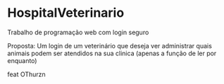 # HospitalVeterinario
Trabalho de programação web com login seguro

Proposta: Um login de um veterinário que deseja ver administrar quais animais podem ser atendidos na sua clinica (apenas a função de ler por enquanto)

feat OThurzn
